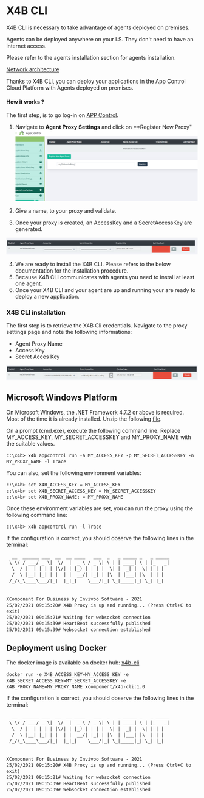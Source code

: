 # X4B CLI

X4B CLI is necessary to take advantage of agents deployed on premises.

Agents can be deployed anywhere on your I.S. They don't need to have an internet access. 

Please refer to the agents installation section for agents installation.

[Network architecture](../images/architectures-X4BCLI.png)

Thanks to X4B CLI, you can deploy your applications in the App Control Cloud Platform with Agents deployed on premises.

#### How it works ?

The first step, is to go log-in on [APP Control](https://appcontrol.xcomponent.com).

1. Navigate to **Agent Proxy Settings** and click on **Register New Proxy"
![Agent Proxy Settings](../images/agentproxy1.png)

2. Give a name, to your proxy and validate.

3. Once your proxy is created, an AccessKey and a SecretAccessKey are generated. 

![Agent Proxy Settings](../images/agentproxy2.png)

4. We are ready to install the X4B CLI. Please refers to the below documentation for the installation procedure.
5. Because X4B CLI communicates with agents you need to install at least one agent.  
5. Once your X4B CLI and your agent are up and running your are ready to deploy a new application.


### X4B CLI installation

The first step is to retrieve the X4B Cli credentials. Navigate to the proxy settings page and note the following informations:
* Agent Proxy Name
* Access Key
* Secret Acces Key

![Agent Proxy Settings](../images/agentproxy3.png)

## Microsoft Windows Platform
 
On Microsoft Windows, the .NET Framework 4.7.2 or above is required. Most of the time it is already installed. Unzip the following [file](https://github.com/xcomponent/appcontrol-documentation/releases/download/1.0/x4b-cli.1_0.zip).

On a prompt (cmd.exe), execute the following command line.
Replace MY_ACCESS_KEY, MY_SECRET_ACCESSKEY and MY_PROXY_NAME with the suitable values.

```console
c:\x4b> x4b appcontrol run -a MY_ACCESS_KEY -p MY_SECRET_ACCESSKEY -n MY_PROXY_NAME -l Trace
```

You can also, set the following environment variables:
```console
c:\x4b> set X4B_ACCESS_KEY = MY_ACCESS_KEY
c:\x4b> set X4B_SECRET_ACCESS_KEY = MY_SECRET_ACCESSKEY
c:\x4b> set X4B_PROXY_NAME: = MY_PROXY_NAME
```

Once these environment variables are set, you can run the proxy using the following command line:
```console
c:\x4b> x4b appcontrol run -l Trace
```

If the configuration is correct, you should observe the following lines in the terminal:

```console
  __  ______ ___  __  __ ____   ___  _   _ _____ _   _ _____
 \ \/ / ___/ _ \|  \/  |  _ \ / _ \| \ | | ____| \ | |_   _|
  \  / |  | | | | |\/| | |_) | | | |  \| |  _| |  \| | | |
  /  \ |__| |_| | |  | |  __/| |_| | |\  | |___| |\  | | |
 /_/\_\____\___/|_|  |_|_|    \___/|_| \_|_____|_| \_| |_|


XComponent For Business by Invivoo Software - 2021
25/02/2021 09:15:20# X4B Proxy is up and running... (Press Ctrl+C to exit)
25/02/2021 09:15:21# Waiting for websocket connection
25/02/2021 09:15:39# HeartBeat successfully published
25/02/2021 09:15:39# Websocket connection established

```

## Deployment using Docker 

The docker image is available on docker hub: [x4b-cli](https://hub.docker.com/r/xcomponent/x4b-cli/tags?page=1&ordering=last_updated)

```console
docker run -e X4B_ACCESS_KEY=MY_ACCESS_KEY -e X4B_SECRET_ACCESS_KEY=MY_SECRET_ACCESSKEY -e X4B_PROXY_NAME=MY_PROXY_NAME xcomponent/x4b-cli:1.0
```

If the configuration is correct, you should observe the following lines in the terminal:

```console
  __  ______ ___  __  __ ____   ___  _   _ _____ _   _ _____
 \ \/ / ___/ _ \|  \/  |  _ \ / _ \| \ | | ____| \ | |_   _|
  \  / |  | | | | |\/| | |_) | | | |  \| |  _| |  \| | | |
  /  \ |__| |_| | |  | |  __/| |_| | |\  | |___| |\  | | |
 /_/\_\____\___/|_|  |_|_|    \___/|_| \_|_____|_| \_| |_|


XComponent For Business by Invivoo Software - 2021
25/02/2021 09:15:20# X4B Proxy is up and running... (Press Ctrl+C to exit)
25/02/2021 09:15:21# Waiting for websocket connection
25/02/2021 09:15:39# HeartBeat successfully published
25/02/2021 09:15:39# Websocket connection established

```
